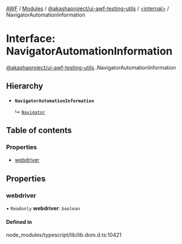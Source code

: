 [AWF](../README.md) / [Modules](../modules.md) / [@akashaproject/ui-awf-testing-utils](../modules/akashaproject_ui_awf_testing_utils.md) / [<internal\>](../modules/akashaproject_ui_awf_testing_utils._internal_.md) / NavigatorAutomationInformation

# Interface: NavigatorAutomationInformation

[@akashaproject/ui-awf-testing-utils](../modules/akashaproject_ui_awf_testing_utils.md).[<internal>](../modules/akashaproject_ui_awf_testing_utils._internal_.md).NavigatorAutomationInformation

## Hierarchy

- **`NavigatorAutomationInformation`**

  ↳ [`Navigator`](akashaproject_ui_awf_testing_utils._internal_.Navigator.md)

## Table of contents

### Properties

- [webdriver](akashaproject_ui_awf_testing_utils._internal_.NavigatorAutomationInformation.md#webdriver)

## Properties

### webdriver

• `Readonly` **webdriver**: `boolean`

#### Defined in

node_modules/typescript/lib/lib.dom.d.ts:10421
